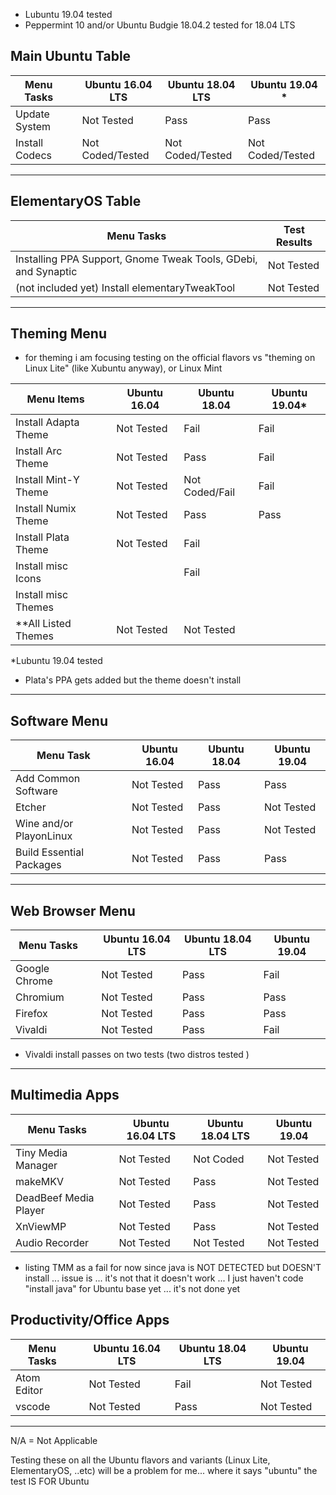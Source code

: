 
* Lubuntu 19.04 tested
* Peppermint 10 and/or Ubuntu Budgie 18.04.2 tested for 18.04 LTS 


## Main Ubuntu Table

| Menu Tasks     |   | Ubuntu 16.04 LTS | Ubuntu 18.04 LTS | Ubuntu 19.04 *   |
|----------------|---|------------------|------------------|------------------|
| Update System  |   | Not Tested       | Pass             | Pass             |
| Install Codecs |   | Not Coded/Tested | Not Coded/Tested | Not Coded/Tested |
---

## ElementaryOS Table

| Menu Tasks                                                     | Test Results |
|----------------------------------------------------------------|--------------|
| Installing PPA Support, Gnome Tweak Tools, GDebi, and Synaptic | Not Tested   |
| (not included yet) Install elementaryTweakTool                 | Not Tested   |

---
## Theming Menu 
- for theming i am focusing testing on the official flavors vs "theming on Linux Lite" (like Xubuntu anyway), or Linux Mint 

| Menu Items           |   | Ubuntu 16.04 | Ubuntu 18.04   | Ubuntu 19.04* |
|----------------------|---|--------------|----------------|---------------|
| Install Adapta Theme |   | Not Tested   | Fail           | Fail          |
| Install Arc Theme    |   | Not Tested   | Pass           | Fail          |
| Install Mint-Y Theme |   | Not Tested   | Not Coded/Fail | Fail          |
| Install Numix Theme  |   | Not Tested   | Pass           | Pass          |
| Install Plata Theme  |   | Not Tested   | Fail           |               |
| Install misc Icons   |   |              | Fail           |               |
| Install misc Themes  |   |              |                |               |
| **All Listed Themes  |   | Not Tested   | Not Tested     |               |

*Lubuntu 19.04 tested

- Plata's PPA gets added but the theme doesn't install 

---
## Software Menu

| Menu Task                |   | Ubuntu 16.04 | Ubuntu 18.04 | Ubuntu 19.04 |
|--------------------------|---|--------------|--------------|--------------|
| Add Common Software      |   | Not Tested   | Pass         | Pass         |
| Etcher                   |   | Not Tested   | Pass         | Not Tested   |
| Wine and/or PlayonLinux  |   | Not Tested   | Pass         | Not Tested   |
| Build Essential Packages |   | Not Tested   | Pass         | Pass         |

---

## Web Browser Menu 

| Menu Tasks    |   | Ubuntu 16.04 LTS | Ubuntu 18.04 LTS | Ubuntu 19.04 |
|---------------|---|------------------|------------------|--------------|
| Google Chrome |   | Not Tested       | Pass             | Fail         |
| Chromium      |   | Not Tested       | Pass             | Pass         |
| Firefox       |   | Not Tested       | Pass             | Pass         |
| Vivaldi       |   | Not Tested       | Pass             | Fail         |

- Vivaldi install passes on two tests (two distros tested )

--- 

## Multimedia Apps

| Menu Tasks            |   | Ubuntu 16.04 LTS | Ubuntu 18.04 LTS | Ubuntu 19.04 |
|-----------------------|---|------------------|------------------|--------------|
| Tiny Media Manager    |   | Not Tested       | Not Coded        | Not Tested   |
| makeMKV               |   | Not Tested       | Pass             | Not Tested   |
| DeadBeef Media Player |   | Not Tested       | Pass             | Not Tested   |
| XnViewMP              |   | Not Tested       | Pass             | Not Tested   |
| Audio Recorder        |   | Not Tested       | Not Tested       | Not Tested   |

- listing TMM as a fail for now since java is NOT DETECTED but DOESN'T install ... issue is ... it's not that it doesn't work ... I just haven't code "install java" for Ubuntu base yet ... it's not done yet 


## Productivity/Office Apps 

| Menu Tasks  |   | Ubuntu 16.04 LTS | Ubuntu 18.04 LTS | Ubuntu 19.04 |
|-------------|---|------------------|------------------|--------------|
| Atom Editor |   | Not Tested       | Fail             | Not Tested   |
| vscode      |   | Not Tested       | Pass             | Not Tested   |


---

N/A = Not Applicable

Testing these on all the Ubuntu flavors and variants (Linux Lite, ElementaryOS, ..etc) will be a problem for me... where it says "ubuntu" the test IS FOR Ubuntu

